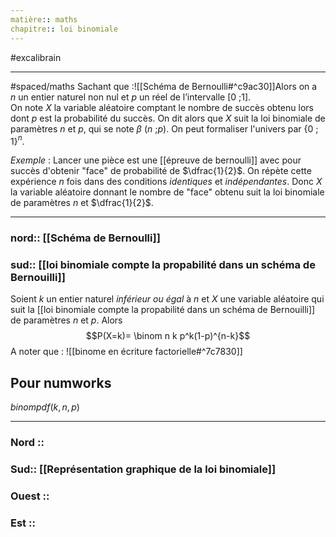 ```yaml
---
matière:: maths
chapitre:: loi binomiale
---
```

#excalibrain
___
#spaced/maths 
Sachant que :![[Schéma de Bernoulli#^c9ac30]]Alors on a $n$ un entier naturel non nul et $p$ un réel de l’intervalle [0 ;1].  
On note $X$ la variable aléatoire comptant le nombre de succès obtenu lors dont $p$ est la probabilité du succès. 
On dit alors que $X$ suit la loi binomiale de paramètres $n$ et $p$, qui se note $\beta$ ($n$ ;$p$). 
On peut formaliser l'univers par {$0$ ; $1$}$^n$.

*Exemple* : Lancer une pièce est une [[épreuve de bernoulli]] avec pour succès d'obtenir "face" de probabilité de $\dfrac{1}{2}$. On répète cette expérience $n$ fois dans des conditions *identiques* et *indépendantes*. Donc $X$ la variable aléatoire donnant le nombre de "face" obtenu suit la loi binomiale de paramètres $n$ et $\dfrac{1}{2}$.

---
### nord:: [[Schéma de Bernoulli]]
### sud:: [[loi binomiale compte la propabilité dans un schéma de Bernouilli]]


Soient $k$ un entier naturel *inférieur ou égal* à $n$ et $X$ une variable aléatoire qui suit la [[loi binomiale compte la propabilité dans un schéma de Bernouilli]] de paramètres $n$ et $p$. Alors
$$P(X=k)= \binom n k p^k(1-p)^{n-k}$$
A noter que : ![[binome en écriture factorielle#^7c7830]]
## Pour numworks
$binompdf(k,n,p)$

---
### Nord ::
### Sud:: [[Représentation graphique de la loi binomiale]]
### Ouest ::
### Est ::
